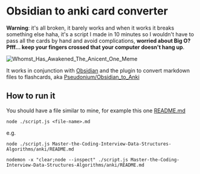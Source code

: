 # Obsidian to anki card converter

**Warning**: it's all broken, it barely works and when it works it breaks something else haha, it's a script I made in 10 minutes so I wouldn't have to pass all the cards by hand and avoid complications, **worried about Big O? Pfff... keep your fingers crossed that your computer doesn't hang up**.

![Whomst_Has_Awakened_The_Anicent_One_Meme](https://github.com/envico801/obsidian-to-anki-card-converter/assets/132226893/2e6aa442-03d4-4b55-ba2c-06b36b208f95)

It works in conjunction with [Obsidian](https://obsidian.md/) and the plugin to convert markdown files to flashcards, aka [Pseudonium/Obsidian_to_Anki](https://github.com/Pseudonium/Obsidian_to_Anki)

## How to run it

You should have a file similar to mine, for example this one [README.md](https://github.com/envico801/Master-the-Coding-Interview-Data-Structures-Algorithms/blob/main/anki/README.md)

`node ./script.js <file-name>.md`

e.g.

`node ./script.js Master-the-Coding-Interview-Data-Structures-Algorithms/anki/README.md`

`nodemon -x "clear;node --inspect" ./script.js Master-the-Coding-Interview-Data-Structures-Algorithms/anki/README.md`

